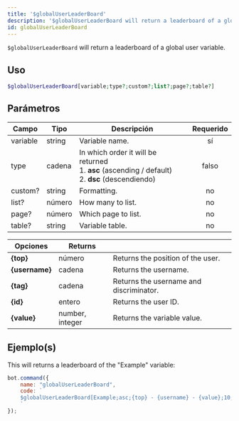 ```yaml
---
title: '$globalUserLeaderBoard'
description: '$globalUserLeaderBoard will return a leaderboard of a global user variable.'
id: globalUserLeaderBoard
---
```


`$globalUserLeaderBoard` will return a leaderboard of a global user variable.

## Uso

```php
$globalUserLeaderBoard[variable;type?;custom?;list?;page?;table?]
```

## Parámetros

| Campo    | Tipo   | Descripción                                                                                                             | Requerido |
| -------- | ------ | ----------------------------------------------------------------------------------------------------------------------- |:---------:|
| variable | string | Variable name.                                                                                                          |    sí     |
| type     | cadena | In which order it will be returned <br /> 1. **asc** (ascending / default) <br /> 2. **dsc** (descendiendo) |   falso   |
| custom?  | string | Formatting.                                                                                                             |    no     |
| list?    | número | How many to list.                                                                                                       |    no     |
| page?    | número | Which page to list.                                                                                                     |    no     |
| table?   | string | Variable table.                                                                                                         |    no     |

| Opciones       | Returns         |                                         |
| -------------- | --------------- | --------------------------------------- |
| **{top}**      | número          | Returns the position of the user.       |
| **{username}** | cadena          | Returns the username.                   |
| **{tag}**      | cadena          | Returns the username and discriminator. |
| **{id}**       | entero          | Returns the user ID.                    |
| **{value}**    | number, integer | Returns the variable value.             |

## Ejemplo(s)

This will returns a leaderboard of the "Example" variable:

```javascript
bot.command({
    name: "globalUserLeaderBoard",
    code: `
    $globalUserLeaderBoard[Example;asc;{top} - {username} - {value};10;1;main]
    `
});
```